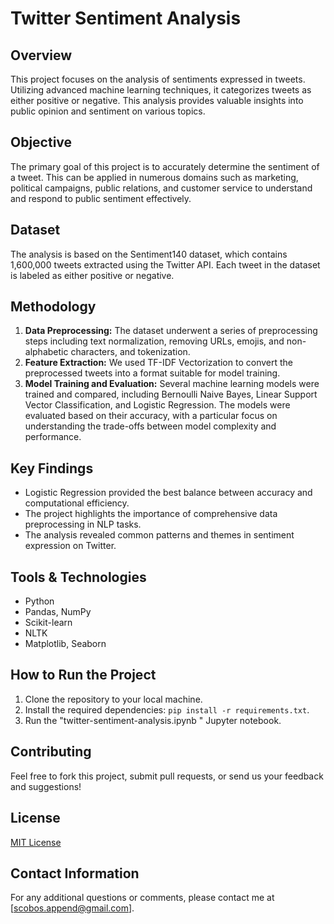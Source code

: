 # Twitter Sentiment Analysis

## Overview
This project focuses on the analysis of sentiments expressed in tweets. Utilizing advanced machine learning techniques, it categorizes tweets as either positive or negative. This analysis provides valuable insights into public opinion and sentiment on various topics.

## Objective
The primary goal of this project is to accurately determine the sentiment of a tweet. This can be applied in numerous domains such as marketing, political campaigns, public relations, and customer service to understand and respond to public sentiment effectively.

## Dataset
The analysis is based on the Sentiment140 dataset, which contains 1,600,000 tweets extracted using the Twitter API. Each tweet in the dataset is labeled as either positive or negative.

## Methodology
1. **Data Preprocessing:** The dataset underwent a series of preprocessing steps including text normalization, removing URLs, emojis, and non-alphabetic characters, and tokenization.
2. **Feature Extraction:** We used TF-IDF Vectorization to convert the preprocessed tweets into a format suitable for model training.
3. **Model Training and Evaluation:** Several machine learning models were trained and compared, including Bernoulli Naive Bayes, Linear Support Vector Classification, and Logistic Regression. The models were evaluated based on their accuracy, with a particular focus on understanding the trade-offs between model complexity and performance.

## Key Findings
- Logistic Regression provided the best balance between accuracy and computational efficiency.
- The project highlights the importance of comprehensive data preprocessing in NLP tasks.
- The analysis revealed common patterns and themes in sentiment expression on Twitter.

## Tools & Technologies
- Python
- Pandas, NumPy
- Scikit-learn
- NLTK
- Matplotlib, Seaborn

## How to Run the Project
1. Clone the repository to your local machine.
2. Install the required dependencies: `pip install -r requirements.txt`.
3. Run the "twitter-sentiment-analysis.ipynb " Jupyter notebook. 

## Contributing
Feel free to fork this project, submit pull requests, or send us your feedback and suggestions!

## License
[MIT License](LICENSE)

## Contact Information
For any additional questions or comments, please contact me at [scobos.append@gmail.com].
